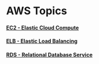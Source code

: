 # AWS Topics

#### [EC2 - Elastic Cloud Compute](./ec2/README.md)
#### [ELB - Elastic Load Balancing](./elb/README.md)
#### [RDS - Relational Database Service](./rds/README.md)